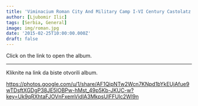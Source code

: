 ```yaml
---
title: 'Viminacium Roman City And Military Camp I-VI Century Castolatz Serbia'
author: [Ljubomir Ilic]
tags: [Serbia, General]
image: img/roman.jpg
date: '2015-02-25T10:00:00.000Z'
draft: false
---
```


Click on the link to open the album.

------

Kliknite na link da biste otvorili album.

https://photos.google.com/u/1/share/AF1QipNTw2Wcn7KNpd1bYkEUjAfue9wTDsftXGDgP38JE5IOBPw-hMst_49p5Kb-JKUC-w?key=Uk9qRXhtaFJOVnFxemVidlA3MkpsUlFFUlc2Wl9n
